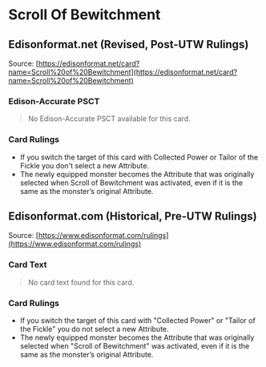 # Scroll Of Bewitchment

## Edisonformat.net (Revised, Post-UTW Rulings)

Source: [https://edisonformat.net/card?name=Scroll%20of%20Bewitchment](https://edisonformat.net/card?name=Scroll%20of%20Bewitchment)

### Edison-Accurate PSCT

> No Edison-Accurate PSCT available for this card.

### Card Rulings

*   If you switch the target of this card with Collected Power or Tailor of the Fickle you don't select a new Attribute.
*   The newly equipped monster becomes the Attribute that was originally selected when Scroll of Bewitchment was activated, even if it is the same as the monster’s original Attribute.


## Edisonformat.com (Historical, Pre-UTW Rulings)

Source: [https://www.edisonformat.com/rulings](https://www.edisonformat.com/rulings)

### Card Text

> No card text found for this card.

### Card Rulings

*   If you switch the target of this card with "Collected Power" or "Tailor of the Fickle" you do not select a new Attribute.
*   The newly equipped monster becomes the Attribute that was originally selected when "Scroll of Bewitchment" was activated, even if it is the same as the monster’s original Attribute.


